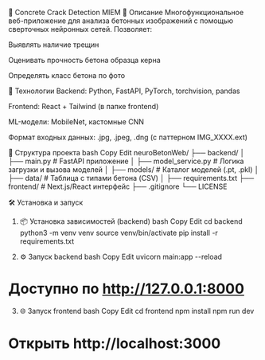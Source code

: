 🧱 Concrete Crack Detection MIEM
📌 Описание
Многофункциональное веб-приложение для анализа бетонных изображений с помощью сверточных нейронных сетей. Позволяет:

Выявлять наличие трещин

Оценивать прочность бетона образца керна

Определять класс бетона по фото

🚀 Технологии
Backend: Python, FastAPI, PyTorch, torchvision, pandas

Frontend: React + Tailwind (в папке frontend)

ML-модели: MobileNet, кастомные CNN

Формат входных данных: .jpg, .jpeg, .dng (с паттерном IMG_XXXX.ext)

📁 Структура проекта
bash
Copy
Edit
neuroBetonWeb/
├── backend/
│   ├── main.py                    # FastAPI приложение
│   ├── model_service.py          # Логика загрузки и вызова моделей
│   ├── models/                   # Каталог моделей (.pt, .pkl)
│   ├── data/                     # Таблица с типами бетона (CSV)
│   ├── requirements.txt
├── frontend/                     # Next.js/React интерфейс
├── .gitignore
└── LICENSE

🛠 Установка и запуск
1. 📦 Установка зависимостей (backend)
bash
Copy
Edit
cd backend
python3 -m venv venv
source venv/bin/activate
pip install -r requirements.txt

2. ⚙️ Запуск backend
bash
Copy
Edit
uvicorn main:app --reload
# Доступно по http://127.0.0.1:8000

3. 🌐 Запуск frontend
bash
Copy
Edit
cd frontend
npm install
npm run dev
# Открыть http://localhost:3000
